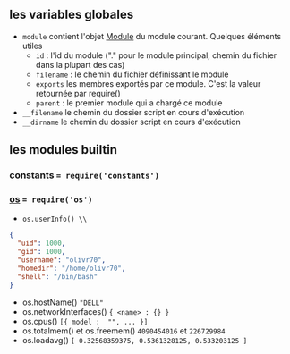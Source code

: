 ## les variables globales

- `module` contient l'objet [Module](https://nodejs.org/api/modules.html#modules_the_module_object) du module courant. Quelques éléments utiles
  - `id` : l'id du module ("." pour le module principal, chemin du fichier dans la plupart des cas)
  - `filename` : le chemin du fichier définissant le module
  - `exports` les membres exportés par ce module. 
    C'est la valeur retournée par require()
  - `parent` : le premier module qui a chargé ce module 
- `__filename` le chemin du dossier script en cours d'exécution 
- `__dirname` le chemin du dossier script en cours d'exécution

## les modules builtin

### constants `= require('constants')`

### [os](https://nodejs.org/api/os.html) `= require('os')`

- `os.userInfo() \\` 
```json
{
  "uid": 1000,
  "gid": 1000,
  "username": "olivr70",
  "homedir": "/home/olivr70",
  "shell": "/bin/bash"
}
``` 
- os.hostName()
`"DELL"`
- os.networkInterfaces() 
`{ <name> : {} }`
- os.cpus()
`[{ model :  "", ... }]`
- os.totalmem() et os.freemem()
`4090454016` et `226729984`
- os.loadavg()
`[ 0.32568359375, 0.5361328125, 0.533203125 ]`

